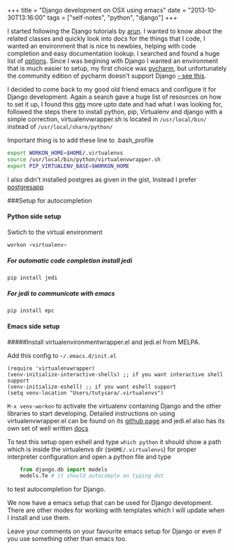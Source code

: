 +++
title = "Django development on OSX using emacs"
date = "2013-10-30T13:16:00"
tags = ["self-notes", "python", "django"]
+++

I started following the Django tutorials by [arun](http://arunrocks.com/building-a-hacker-news-clone-in-django-part-1/). I wanted to know about the related classes and quickly look into docs for the things that I code, I wanted an environment that is nice to newbies, helping with code completion and easy documentation lookup. I searched and found a huge list of [options](http://www.quora.com/Which-IDEs-are-best-suited-for-Django-development). Since I was begining with Django I wanted an environment that is much easier to setup, my first choice was [pycharm](http://www.jetbrains.com/pycharm/), but unfortunately the community edition of pycharm doesn't support Django [- see this](http://www.jetbrains.com/pycharm/features/editions_comparison_matrix.html).

I decided to come back to my good old friend emacs and configure it for Django development. Again a search gave a huge list of resources on how to set it up, I found this [gits](https://gist.github.com/panuta/1852087) more upto date and had what I was looking for, followed the steps there to install python, pip, Virtualenv and django with a simple correction, virtualenvwrapper.sh is located in ```/usr/local/bin/``` instead of ```/usr/local/share/python/```

Important thing is to add these line to .bash_profile
```bash
export WORKON_HOME=$HOME/.virtualenvs
source /usr/local/bin/python/virtualenvwrapper.sh
export PIP_VIRTUALENV_BASE=$WORKON_HOME
```
I also didn't installed postgres as given in the gist, Instead I prefer [postgresapp](http://postgresapp.com/)

###Setup for autocompletion
#### Python side setup

Swtich to the virtual environment
```python
workon <virtualenv>
```
##### For automatic code completion install jedi
```bash
pip install jedi
```
##### For jedi to communicate with emacs
```bash
pip install epc
```
#### Emacs side setup

#####Install virtualenvironmentwrapper.el and jedi.el from MELPA.

Add this config to ```~/.emacs.d/init.el```
```elisp
(require 'virtualenvwrapper)
(venv-initialize-interactive-shells) ;; if you want interactive shell support
(venv-initialize-eshell) ;; if you want eshell support
(setq venv-location "Users/tutysara/.virtualenvs")
```

```M-x venv-workon``` to activate the virtualenv containing Django and the other libraries to start developing. Detailed instructions on using virtualenvwrapper.el can be found on its [github page](https://github.com/porterjamesj/virtualenvwrapper.el) and jedi.el also has its own set of well written [docs](http://tkf.github.io/emacs-jedi/)

To test this setup open eshell and type ```which python``` it should show a path which is inside the virtualenvs dir (```$HOME/.virtualenvs```) for proper interpreter configuration
and open a python file and type
```python
    from django.db import models
    models.Te # it should autocomple on typing dot
```
to test autocompletion for Django.

We now have a emacs setup that can be used for Django development.
There are other modes for working with templates which I will update when I install and use them.

Leave your comments on your favourite emacs setup for Django or even if you use something other than emacs too.
